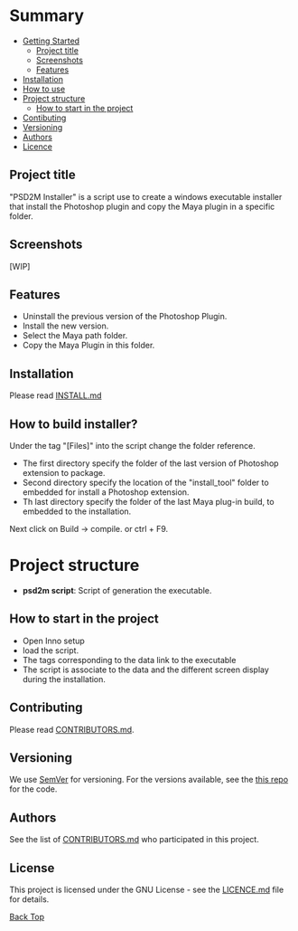<a id="Top"></a> 
# Summary 
* [Getting Started](#Getting_Started)
  * [Project title](#Project_title)
  * [Screenshots](#Screenshots)
  * [Features](#Features)
* [Installation](#Installation)
* [How to use](#How_to_use)
* [Project structure](#Project_structure)
  * [How to start in the project](#How_to_start_in_the_project)
* [Contibuting](#Contibuting)
* [Versioning](#Versioning)
* [Authors](#Authors)
* [Licence](#Licence)

<a id="Project_title"></a>
## Project title
"PSD2M Installer" is a script use to create a windows executable installer that install the Photoshop plugin and copy the Maya plugin in a specific folder.

<a id="Screenshots"></a> 
## Screenshots
[WIP]

<a id="Features"></a>
## Features
- Uninstall the previous version of the Photoshop Plugin.
- Install the new version.
- Select the Maya path folder.
- Copy the Maya Plugin in this folder.

<a id="Installation"></a>
## Installation
Please read [INSTALL.md](INSTALL.md)

<a id="How_to_use"></a>
## How to build installer?

Under the tag "[Files]" into the script change the folder reference.
- The first directory specify the folder of the last version of Photoshop extension to package.
- Second directory specify the location of the "install_tool" folder to embedded for install a Photoshop extension.
- Th last directory specify the folder of the last Maya plug-in build, to embedded to the installation.

Next click on Build -> compile. or ctrl + F9.

<a id="Project_structure"></a>
# Project structure
- <b>psd2m script</b>: Script of generation the executable.

<a id="How_to_start_in_the_project"></a>
## How to start in the project
- Open Inno setup
- load the script.
- The tags corresponding to the data link to the executable
- The script is associate to the data and the different screen display during the installation.


<a id="Contibuting"></a>
## Contributing

Please read [CONTRIBUTORS.md](CONTRIBUTORS.md).
<a id="Versionning"></a>
## Versioning

We use [SemVer](http://semver.org/) for versioning. For the versions available, see the [this repo](https://gitlab-ee.cdrin.com/1718_26_EDF/psd2m_installer/tree/master) for the code. 

<a id="Authors"></a>
## Authors

See the list of [CONTRIBUTORS.md](CONTRIBUTORS.md) who participated in this project.

<a id="Licence"></a>
## License

This project is licensed under the GNU License - see the [LICENCE.md](LICENCE.md) file for details.

[Back Top](#Top)